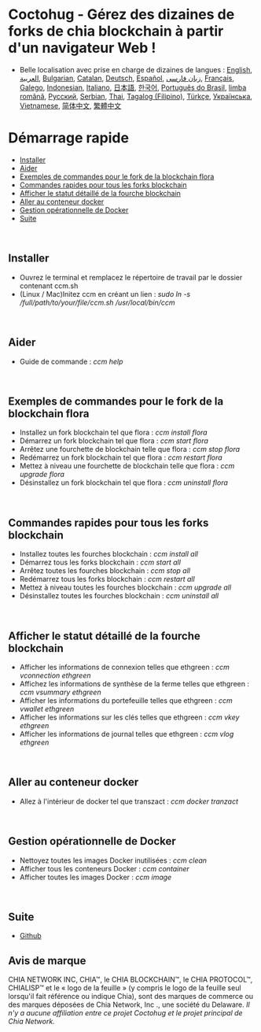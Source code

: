 # Coctohug - Gérez des dizaines de forks de chia blockchain à partir d&#39;un navigateur Web !
- Belle localisation avec prise en charge de dizaines de langues : [English](./ccm_en.md), [العربية](./ccm_ar.md), [Bulgarian](./ccm_bg.md), [Catalan](./ccm_ca.md), [Deutsch](./ccm_de.md), [Español](./ccm_es.md), [زبان فارسی](./ccm_fa.md), [Français](./ccm_fr.md), [Galego](./ccm_gl.md), [Indonesian](./ccm_id.md), [Italiano](./ccm_it.md), [日本語](./ccm_ja.md), [한국어](./ccm_ko.md), [Português do Brasil](./ccm_pt.md), [limba română](./ccm_ro.md), [Русский](./ccm_ru.md), [Serbian](./ccm_sr.md), [Thai](./ccm_th.md), [Tagalog (Filipino)](./ccm_tl.md), [Türkçe](./ccm_tr.md), [Українська](./ccm_uk.md), [Vietnamese](./ccm_vi.md), [简体中文](./ccm_zh-CN.md), [繁體中文](./ccm_zh-TW.md)


# Démarrage rapide
  - [Installer](#ccm-setup)
  - [Aider](#ccm-help)
  - [Exemples de commandes pour le fork de la blockchain flora](#ccm-sample)
  - [Commandes rapides pour tous les forks blockchain](#ccm-all)
  - [Afficher le statut détaillé de la fourche blockchain](#ccm-view)
  - [Aller au conteneur docker](#ccm-docker)
  - [Gestion opérationnelle de Docker](#ccm-docker-manage)
  - [Suite](#ccm-more)
  

<p id="ccm-setup">&nbsp;</p>

## Installer
- Ouvrez le terminal et remplacez le répertoire de travail par le dossier contenant ccm.sh
- (Linux / Mac)Initez ccm en créant un lien : <i>sudo ln -s /full/path/to/your/file/ccm.sh /usr/local/bin/ccm</i>


<p id="ccm-help">&nbsp;</p>

## Aider
- Guide de commande : <i>ccm help</i>


<p id="ccm-sample">&nbsp;</p>

## Exemples de commandes pour le fork de la blockchain flora
- Installez un fork blockchain tel que flora : <i>ccm install flora</i>
- Démarrez un fork blockchain tel que flora : <i>ccm start flora</i>
- Arrêtez une fourchette de blockchain telle que flora : <i>ccm stop flora</i>
- Redémarrez un fork blockchain tel que flora : <i>ccm restart flora</i>
- Mettez à niveau une fourchette de blockchain telle que flora : <i>ccm upgrade flora</i>
- Désinstallez un fork blockchain tel que flora : <i>ccm uninstall flora</i>


<p id="ccm-all">&nbsp;</p>

## Commandes rapides pour tous les forks blockchain
- Installez toutes les fourches blockchain : <i>ccm install all</i>
- Démarrez tous les forks blockchain : <i>ccm start all</i>
- Arrêtez toutes les fourches blockchain : <i>ccm stop all</i>
- Redémarrez tous les forks blockchain : <i>ccm restart all</i>
- Mettez à niveau toutes les fourches blockchain : <i>ccm upgrade all</i>
- Désinstallez toutes les fourches blockchain : <i>ccm uninstall all</i>


<p id="ccm-view">&nbsp;</p>

## Afficher le statut détaillé de la fourche blockchain
- Afficher les informations de connexion telles que ethgreen : <i>ccm vconnection ethgreen</i>
- Affichez les informations de synthèse de la ferme telles que ethgreen : <i>ccm vsummary ethgreen</i>
- Afficher les informations du portefeuille telles que ethgreen : <i>ccm vwallet ethgreen</i>
- Afficher les informations sur les clés telles que ethgreen : <i>ccm vkey ethgreen</i>
- Afficher les informations de journal telles que ethgreen : <i>ccm vlog ethgreen</i>


<p id="ccm-docker">&nbsp;</p>

## Aller au conteneur docker
- Allez à l&#39;intérieur de docker tel que transzact : <i>ccm docker tranzact</i>


<p id="ccm-docker-manage">&nbsp;</p>

## Gestion opérationnelle de Docker
- Nettoyez toutes les images Docker inutilisées : <i>ccm clean</i>
- Afficher tous les conteneurs Docker : <i>ccm container</i>
- Afficher toutes les images Docker : <i>ccm image</i>


<p id="ccm-more">&nbsp;</p>

## Suite
- [Github](https://github.com/raingggg/coctohug-manager)

## Avis de marque
CHIA NETWORK INC, CHIA™, le CHIA BLOCKCHAIN™, le CHIA PROTOCOL™, CHIALISP™ et le « logo de la feuille » (y compris le logo de la feuille seul lorsqu&#39;il fait référence ou indique Chia), sont des marques de commerce ou des marques déposées de Chia Network, Inc ., une société du Delaware. *Il n&#39;y a aucune affiliation entre ce projet Coctohug et le projet principal de Chia Network.*
 
 
 
 
